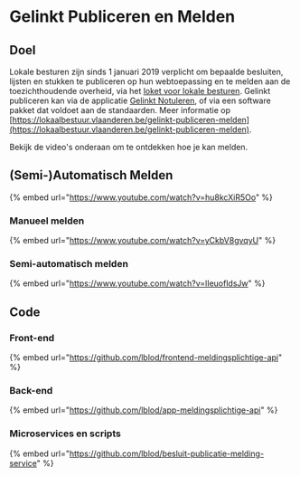 # Gelinkt Publiceren en Melden

## Doel

Lokale besturen zijn sinds 1 januari 2019 verplicht om bepaalde besluiten, lijsten en stukken te publiceren op hun webtoepassing en te melden aan de toezichthoudende overheid, via het [loket voor lokale besturen](loket-voor-lokale-besturen/). Gelinkt publiceren kan via de applicatie [Gelinkt Notuleren](gelinkt-notuleren/gelinkt-notuleren-app/), of via een software pakket dat voldoet aan de standaarden. Meer informatie op [https://lokaalbestuur.vlaanderen.be/gelinkt-publiceren-melden](https://lokaalbestuur.vlaanderen.be/gelinkt-publiceren-melden).

Bekijk de video's onderaan om te ontdekken hoe je kan melden.

## \(Semi-\)Automatisch Melden

{% embed url="https://www.youtube.com/watch?v=hu8kcXiR5Oo" %}

### Manueel melden

{% embed url="https://www.youtube.com/watch?v=yCkbV8gvqyU" %}

### Semi-automatisch melden

{% embed url="https://www.youtube.com/watch?v=lIeuofldsJw" %}

## Code

### Front-end

{% embed url="https://github.com/lblod/frontend-meldingsplichtige-api" %}

### Back-end

{% embed url="https://github.com/lblod/app-meldingsplichtige-api" %}

### Microservices en scripts

{% embed url="https://github.com/lblod/besluit-publicatie-melding-service" %}



